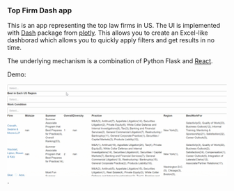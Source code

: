 ### Top Firm Dash app

This is an app representing the top law firms in US. The UI is implemented with [Dash](https://plot.ly/dash) package from [plotly](https://plot.ly/). This allows you to create an Excel-like dashborad which allows you to quickly apply filters and get results in no time.

The underlying mechanism is a combination of Python Flask and [React](https://facebook.github.io/react/).

Demo:  

![This is a gif showing the app UI and usage](demo.gif).